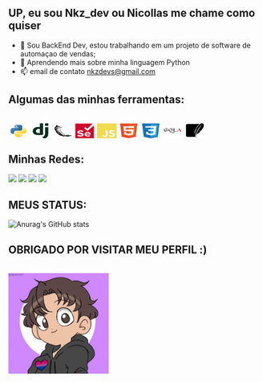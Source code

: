 ## UP, eu sou Nkz_dev ou Nicollas me chame como quiser
- 🔭 Sou BackEnd Dev, estou trabalhando em um projeto de software de automaçao de vendas;
- 🌱 Aprendendo mais sobre minha linguagem Python
- 📫 email de contato nkzdevs@gmail.com


## Algumas das minhas ferramentas:
<div style="display: inline_block"><br>
  <img align="center" alt="nk-Python" height="30" width="40" src="https://raw.githubusercontent.com/devicons/devicon/master/icons/python/python-original.svg">
  <img align="center" alt="nk-dj" height="30" width="40" src="https://github.com/devicons/devicon/blob/master/icons/django/django-plain.svg">
  <img align="center" alt="nk-flsk" height="30" width="40" src="https://github.com/devicons/devicon/blob/master/icons/flask/flask-original.svg">
  <img align="center" alt="nk-selenium" height="30" width="40" src="https://github.com/devicons/devicon/blob/master/icons/selenium/selenium-original.svg">
  <img align="center" alt="nk-Js" height="30" width="40" src="https://raw.githubusercontent.com/devicons/devicon/master/icons/javascript/javascript-plain.svg">
  <img align="center" alt="nk-HTML" height="30" width="40" src="https://raw.githubusercontent.com/devicons/devicon/master/icons/html5/html5-original.svg">
  <img align="center" alt="nk-CSS" height="30" width="40" src="https://raw.githubusercontent.com/devicons/devicon/master/icons/css3/css3-original.svg">
  <img align="center" alt="nk-sqlalchemy" height="30" width="40" src="https://github.com/devicons/devicon/blob/master/icons/sqlalchemy/sqlalchemy-original.svg">
  <img align="center" alt="nk-sqlite" height="30" width="40" src="https://github.com/devicons/devicon/blob/master/icons/sqlite/sqlite-plain.svg">
</div>

## Minhas Redes:

<div> 
  <a href="https://www.instagram.com/nickzera_061/" target="_blank"><img src="https://img.shields.io/badge/-Instagram-%23E4405F?style=for-the-badge&logo=instagram&logoColor=white" target="_blank"></a>
 <a href="https://discord.gg/99uKEmajse" target="_blank"><img src="https://img.shields.io/badge/Discord-7289DA?style=for-the-badge&logo=discord&logoColor=white" target="_blank"></a> 
  <a href = "mailto:nkzdevs@gmail.com"><img src="https://img.shields.io/badge/-Gmail-%23333?style=for-the-badge&logo=gmail&logoColor=white" target="_blank"></a>
  <a href="https://www.linkedin.com/in/nicollas-pereira-562689283/" target="_blank"><img src="https://img.shields.io/badge/-LinkedIn-%230077B5?style=for-the-badge&logo=linkedin&logoColor=white" target="_blank"></a>   
</div>

## MEUS STATUS:
![Anurag's GitHub stats](https://github-readme-stats.vercel.app/api?username=NicollasRezende&show_icons=true&theme=dracula)


## OBRIGADO POR VISITAR MEU PERFIL :)
<div style="display: inline_block"><br>
  <img align="center" alt="nk-GIF" height="200" width="200" src="https://github.com/NicollasRezende/IMAGE/blob/main/Design%20sem%20nome(1).gif">
</div>
